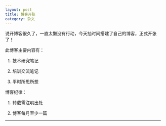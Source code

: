 ```yaml
---
layout: post
title: 博客开张
category: 杂文
---
```

说开博客很久了，一直太懒没有行动，今天抽时间搭建了自己的博客，正式开张了！

此博客主要内容有：
1. 技术研究笔记

2. 培训交流笔记

3. 平时所思所想

博客纪律：
1. 转载需注明出处

2. 博客每月至少一篇

****
